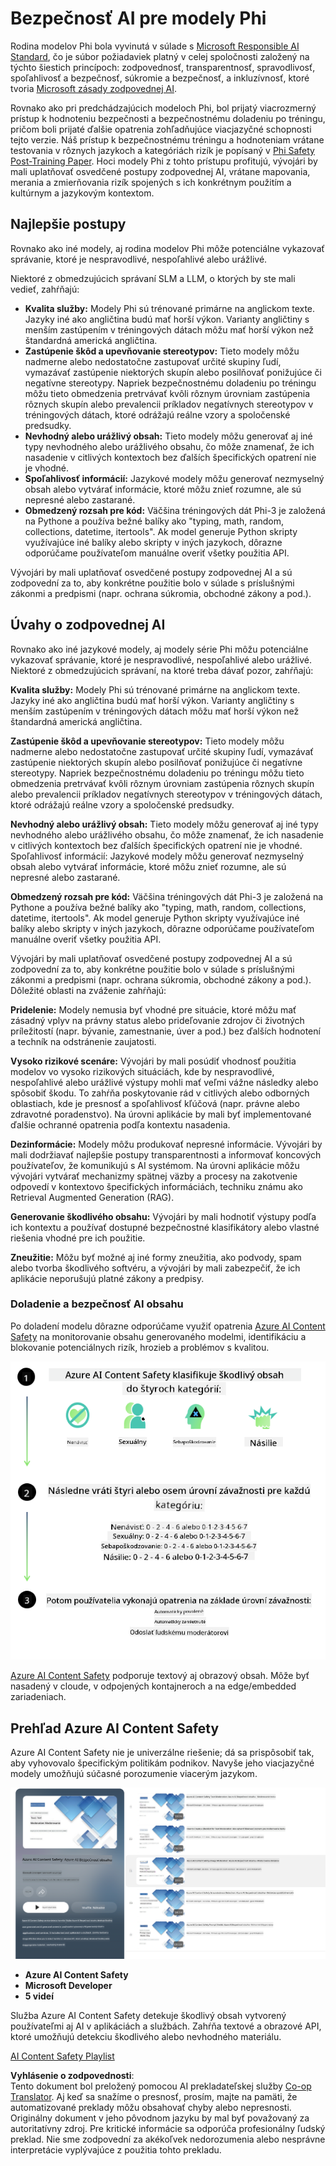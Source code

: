 <!--
CO_OP_TRANSLATOR_METADATA:
{
  "original_hash": "c8273672cc57df2be675407a1383aaf0",
  "translation_date": "2025-07-16T17:52:45+00:00",
  "source_file": "md/01.Introduction/01/01.AISafety.md",
  "language_code": "sk"
}
-->
# Bezpečnosť AI pre modely Phi  
Rodina modelov Phi bola vyvinutá v súlade s [Microsoft Responsible AI Standard](https://query.prod.cms.rt.microsoft.com/cms/api/am/binary/RE5cmFl), čo je súbor požiadaviek platný v celej spoločnosti založený na týchto šiestich princípoch: zodpovednosť, transparentnosť, spravodlivosť, spoľahlivosť a bezpečnosť, súkromie a bezpečnosť, a inkluzívnosť, ktoré tvoria [Microsoft zásady zodpovednej AI](https://www.microsoft.com/ai/responsible-ai).

Rovnako ako pri predchádzajúcich modeloch Phi, bol prijatý viacrozmerný prístup k hodnoteniu bezpečnosti a bezpečnostnému doladeniu po tréningu, pričom boli prijaté ďalšie opatrenia zohľadňujúce viacjazyčné schopnosti tejto verzie. Náš prístup k bezpečnostnému tréningu a hodnoteniam vrátane testovania v rôznych jazykoch a kategóriách rizík je popísaný v [Phi Safety Post-Training Paper](https://arxiv.org/abs/2407.13833). Hoci modely Phi z tohto prístupu profitujú, vývojári by mali uplatňovať osvedčené postupy zodpovednej AI, vrátane mapovania, merania a zmierňovania rizík spojených s ich konkrétnym použitím a kultúrnym a jazykovým kontextom.

## Najlepšie postupy

Rovnako ako iné modely, aj rodina modelov Phi môže potenciálne vykazovať správanie, ktoré je nespravodlivé, nespoľahlivé alebo urážlivé.

Niektoré z obmedzujúcich správaní SLM a LLM, o ktorých by ste mali vedieť, zahŕňajú:

- **Kvalita služby:** Modely Phi sú trénované primárne na anglickom texte. Jazyky iné ako angličtina budú mať horší výkon. Varianty angličtiny s menším zastúpením v tréningových dátach môžu mať horší výkon než štandardná americká angličtina.  
- **Zastúpenie škôd a upevňovanie stereotypov:** Tieto modely môžu nadmerne alebo nedostatočne zastupovať určité skupiny ľudí, vymazávať zastúpenie niektorých skupín alebo posilňovať ponižujúce či negatívne stereotypy. Napriek bezpečnostnému doladeniu po tréningu môžu tieto obmedzenia pretrvávať kvôli rôznym úrovniam zastúpenia rôznych skupín alebo prevalencii príkladov negatívnych stereotypov v tréningových dátach, ktoré odrážajú reálne vzory a spoločenské predsudky.  
- **Nevhodný alebo urážlivý obsah:** Tieto modely môžu generovať aj iné typy nevhodného alebo urážlivého obsahu, čo môže znamenať, že ich nasadenie v citlivých kontextoch bez ďalších špecifických opatrení nie je vhodné.  
- **Spoľahlivosť informácií:** Jazykové modely môžu generovať nezmyselný obsah alebo vytvárať informácie, ktoré môžu znieť rozumne, ale sú nepresné alebo zastarané.  
- **Obmedzený rozsah pre kód:** Väčšina tréningových dát Phi-3 je založená na Pythone a používa bežné balíky ako "typing, math, random, collections, datetime, itertools". Ak model generuje Python skripty využívajúce iné balíky alebo skripty v iných jazykoch, dôrazne odporúčame používateľom manuálne overiť všetky použitia API.

Vývojári by mali uplatňovať osvedčené postupy zodpovednej AI a sú zodpovední za to, aby konkrétne použitie bolo v súlade s príslušnými zákonmi a predpismi (napr. ochrana súkromia, obchodné zákony a pod.).

## Úvahy o zodpovednej AI

Rovnako ako iné jazykové modely, aj modely série Phi môžu potenciálne vykazovať správanie, ktoré je nespravodlivé, nespoľahlivé alebo urážlivé. Niektoré z obmedzujúcich správaní, na ktoré treba dávať pozor, zahŕňajú:

**Kvalita služby:** Modely Phi sú trénované primárne na anglickom texte. Jazyky iné ako angličtina budú mať horší výkon. Varianty angličtiny s menším zastúpením v tréningových dátach môžu mať horší výkon než štandardná americká angličtina.

**Zastúpenie škôd a upevňovanie stereotypov:** Tieto modely môžu nadmerne alebo nedostatočne zastupovať určité skupiny ľudí, vymazávať zastúpenie niektorých skupín alebo posilňovať ponižujúce či negatívne stereotypy. Napriek bezpečnostnému doladeniu po tréningu môžu tieto obmedzenia pretrvávať kvôli rôznym úrovniam zastúpenia rôznych skupín alebo prevalencii príkladov negatívnych stereotypov v tréningových dátach, ktoré odrážajú reálne vzory a spoločenské predsudky.

**Nevhodný alebo urážlivý obsah:** Tieto modely môžu generovať aj iné typy nevhodného alebo urážlivého obsahu, čo môže znamenať, že ich nasadenie v citlivých kontextoch bez ďalších špecifických opatrení nie je vhodné.  
Spoľahlivosť informácií: Jazykové modely môžu generovať nezmyselný obsah alebo vytvárať informácie, ktoré môžu znieť rozumne, ale sú nepresné alebo zastarané.

**Obmedzený rozsah pre kód:** Väčšina tréningových dát Phi-3 je založená na Pythone a používa bežné balíky ako "typing, math, random, collections, datetime, itertools". Ak model generuje Python skripty využívajúce iné balíky alebo skripty v iných jazykoch, dôrazne odporúčame používateľom manuálne overiť všetky použitia API.

Vývojári by mali uplatňovať osvedčené postupy zodpovednej AI a sú zodpovední za to, aby konkrétne použitie bolo v súlade s príslušnými zákonmi a predpismi (napr. ochrana súkromia, obchodné zákony a pod.). Dôležité oblasti na zváženie zahŕňajú:

**Pridelenie:** Modely nemusia byť vhodné pre situácie, ktoré môžu mať zásadný vplyv na právny status alebo prideľovanie zdrojov či životných príležitostí (napr. bývanie, zamestnanie, úver a pod.) bez ďalších hodnotení a techník na odstránenie zaujatosti.

**Vysoko rizikové scenáre:** Vývojári by mali posúdiť vhodnosť použitia modelov vo vysoko rizikových situáciách, kde by nespravodlivé, nespoľahlivé alebo urážlivé výstupy mohli mať veľmi vážne následky alebo spôsobiť škodu. To zahŕňa poskytovanie rád v citlivých alebo odborných oblastiach, kde je presnosť a spoľahlivosť kľúčová (napr. právne alebo zdravotné poradenstvo). Na úrovni aplikácie by mali byť implementované ďalšie ochranné opatrenia podľa kontextu nasadenia.

**Dezinformácie:** Modely môžu produkovať nepresné informácie. Vývojári by mali dodržiavať najlepšie postupy transparentnosti a informovať koncových používateľov, že komunikujú s AI systémom. Na úrovni aplikácie môžu vývojári vytvárať mechanizmy spätnej väzby a procesy na zakotvenie odpovedí v kontextovo špecifických informáciách, techniku známu ako Retrieval Augmented Generation (RAG).

**Generovanie škodlivého obsahu:** Vývojári by mali hodnotiť výstupy podľa ich kontextu a používať dostupné bezpečnostné klasifikátory alebo vlastné riešenia vhodné pre ich použitie.

**Zneužitie:** Môžu byť možné aj iné formy zneužitia, ako podvody, spam alebo tvorba škodlivého softvéru, a vývojári by mali zabezpečiť, že ich aplikácie neporušujú platné zákony a predpisy.

### Doladenie a bezpečnosť AI obsahu

Po doladení modelu dôrazne odporúčame využiť opatrenia [Azure AI Content Safety](https://learn.microsoft.com/azure/ai-services/content-safety/overview) na monitorovanie obsahu generovaného modelmi, identifikáciu a blokovanie potenciálnych rizík, hrozieb a problémov s kvalitou.

![Phi3AISafety](../../../../../translated_images/01.phi3aisafety.c0d7fc42f5a5c40507c5e8be556615b8377a63b8764865d057d4faac3757a478.sk.png)

[Azure AI Content Safety](https://learn.microsoft.com/azure/ai-services/content-safety/overview) podporuje textový aj obrazový obsah. Môže byť nasadený v cloude, v odpojených kontajneroch a na edge/embedded zariadeniach.

## Prehľad Azure AI Content Safety

Azure AI Content Safety nie je univerzálne riešenie; dá sa prispôsobiť tak, aby vyhovovalo špecifickým politikám podnikov. Navyše jeho viacjazyčné modely umožňujú súčasné porozumenie viacerým jazykom.

![AIContentSafety](../../../../../translated_images/01.AIcontentsafety.a288819b8ce8da1a56cf708aff010a541799d002ae7ae84bb819b19ab8950591.sk.png)

- **Azure AI Content Safety**  
- **Microsoft Developer**  
- **5 videí**

Služba Azure AI Content Safety detekuje škodlivý obsah vytvorený používateľmi aj AI v aplikáciách a službách. Zahŕňa textové a obrazové API, ktoré umožňujú detekciu škodlivého alebo nevhodného materiálu.

[AI Content Safety Playlist](https://www.youtube.com/playlist?list=PLlrxD0HtieHjaQ9bJjyp1T7FeCbmVcPkQ)

**Vyhlásenie o zodpovednosti**:  
Tento dokument bol preložený pomocou AI prekladateľskej služby [Co-op Translator](https://github.com/Azure/co-op-translator). Aj keď sa snažíme o presnosť, prosím, majte na pamäti, že automatizované preklady môžu obsahovať chyby alebo nepresnosti. Originálny dokument v jeho pôvodnom jazyku by mal byť považovaný za autoritatívny zdroj. Pre kritické informácie sa odporúča profesionálny ľudský preklad. Nie sme zodpovední za akékoľvek nedorozumenia alebo nesprávne interpretácie vyplývajúce z použitia tohto prekladu.